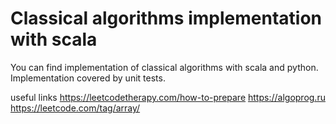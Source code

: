 # Classical algorithms implementation with scala

You can find implementation of classical algorithms with scala and python.
Implementation covered by unit tests.  

useful links
https://leetcodetherapy.com/how-to-prepare
https://algoprog.ru
https://leetcode.com/tag/array/
